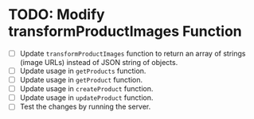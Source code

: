 # TODO: Modify transformProductImages Function

- [ ] Update `transformProductImages` function to return an array of strings (image URLs) instead of JSON string of objects.
- [ ] Update usage in `getProducts` function.
- [ ] Update usage in `getProduct` function.
- [ ] Update usage in `createProduct` function.
- [ ] Update usage in `updateProduct` function.
- [ ] Test the changes by running the server.
